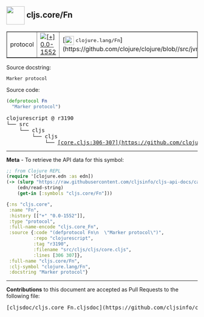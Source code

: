 ## <img width="48px" valign="middle" src="http://i.imgur.com/Hi20huC.png"> cljs.core/Fn

 <table border="1">
<tr>

<td>protocol</td>
<td><a href="https://github.com/cljsinfo/cljs-api-docs/tree/0.0-1552"><img valign="middle" alt="[+] 0.0-1552" src="https://img.shields.io/badge/+-0.0--1552-lightgrey.svg"></a> </td>
<td>
[<img height="24px" valign="middle" src="http://i.imgur.com/1GjPKvB.png"> <samp>clojure.lang/Fn</samp>](https://github.com/clojure/clojure/blob//src/jvm/clojure/lang/Fn.java)
</td>
</tr>
</table>





Source docstring:

```
Marker protocol
```

Source code:

```clj
(defprotocol Fn
  "Marker protocol")
```

 <pre>
clojurescript @ r3190
└── src
    └── cljs
        └── cljs
            └── <ins>[core.cljs:306-307](https://github.com/clojure/clojurescript/blob/r3190/src/cljs/cljs/core.cljs#L306-L307)</ins>
</pre>


---

__Meta__ - To retrieve the API data for this symbol:

```clj
;; from Clojure REPL
(require '[clojure.edn :as edn])
(-> (slurp "https://raw.githubusercontent.com/cljsinfo/cljs-api-docs/catalog/cljs-api.edn")
    (edn/read-string)
    (get-in [:symbols "cljs.core/Fn"]))
```

```clj
{:ns "cljs.core",
 :name "Fn",
 :history [["+" "0.0-1552"]],
 :type "protocol",
 :full-name-encode "cljs.core_Fn",
 :source {:code "(defprotocol Fn\n  \"Marker protocol\")",
          :repo "clojurescript",
          :tag "r3190",
          :filename "src/cljs/cljs/core.cljs",
          :lines [306 307]},
 :full-name "cljs.core/Fn",
 :clj-symbol "clojure.lang/Fn",
 :docstring "Marker protocol"}

```

---

__Contributions__ to this document are accepted as Pull Requests to the following file:

 <pre>
[cljsdoc/cljs.core_Fn.cljsdoc](https://github.com/cljsinfo/cljs-api-docs/blob/master/cljsdoc/cljs.core_Fn.cljsdoc)
</pre>

